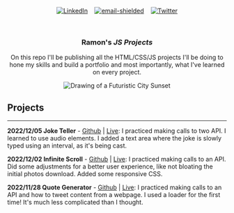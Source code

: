 <div align="center">

[![LinkedIn][linkedin-shield]][linkedin-url]&nbsp;&nbsp;&nbsp;
<a href='mailto&#58;&#114;%72%40&#114;&#97;%6Do&#110;&#114;o%79o&#46;&#99;o&#109;'>![email-shielded]</a>&nbsp;&nbsp;&nbsp;
[![Twitter][twitter-shield]][twitter-url]

</div>

<!-- PROJECT LOGO -->
<br />
<div align="center">
  <a href="https://github.com/rroyo/JS-Projects"></a>
  <h3 align="center">Ramon's <i>JS Projects</i></h3>
  <p align="center">
    On this repo I'll be publishing all the HTML/CSS/JS projects I'll be doing to hone my skills and build a portfolio and most importantly, what I've learned on every project.
  </p>
  <img src="https://i.ibb.co/4fS4cvT/futuristic-city.jpg" alt="Drawing of a Futuristic City Sunset" border="0">
</div>



<!-- PROJECTS -->
## Projects
<hr>

<b>2022/12/05 Joke Teller</b> - [Github](https://github.com/rroyo/JS-Projects-joke-teller) | [Live](https://rroyo.github.io/JS-Projects-joke-teller): I practiced making calls to two API. I learned to use audio elements. I added a text area where the joke is slowly typed using an interval, as it's being cast.

<b>2022/12/02 Infinite Scroll</b> - [Github](https://github.com/rroyo/JS-Projects-infinite-scroll) | [Live](https://rroyo.github.io/JS-Projects-infinite-scroll/):
I practiced making calls to an API. Did some adjustments for a better user experience, like not bloating the initial photos download. Added some responsive CSS.

<b>2022/11/28 Quote Generator</b> - [Github](https://github.com/rroyo/JS-Projects-quote-generator) | [Live](https://rroyo.github.io/JS-Projects-quote-generator/):
I practiced making calls to an API and how to tweet content from a webpage. I used a loader for the first time! It's much less complicated than I thought.



<!-- MARKDOWN LINKS & IMAGES -->
<!-- https://www.markdownguide.org/basic-syntax/#reference-style-links -->
[linkedin-shield]: https://img.shields.io/badge/-LinkedIn-black.svg?style=for-the-badge&logo=linkedin&colorB=555
[linkedin-url]: https://www.linkedin.com/in/rroyo/
[twitter-shield]: https://img.shields.io/twitter/follow/R4mroy?style=for-the-badge&logo=twitter&colorB=555
[twitter-url]: https://twitter.com/r4mroy
[email-shielded]: https://img.shields.io/badge/email-rr%40ramonroyo.com-orange?style=for-the-badge
